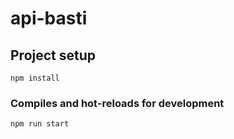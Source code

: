 # api-basti

## Project setup
```
npm install
```

### Compiles and hot-reloads for development
```
npm run start
```
